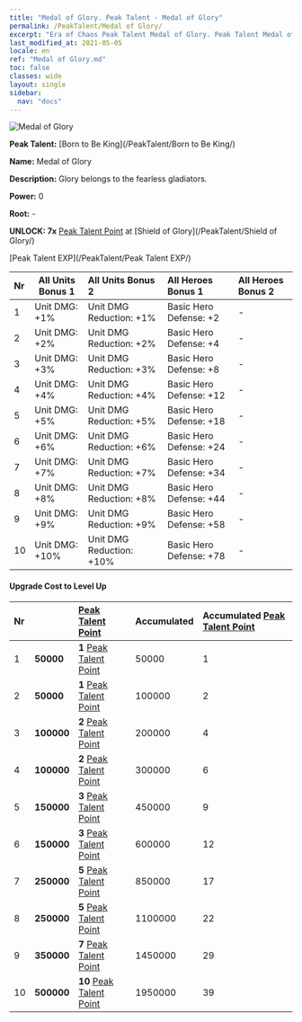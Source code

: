 ```yaml
---
title: "Medal of Glory. Peak Talent - Medal of Glory"
permalink: /PeakTalent/Medal of Glory/
excerpt: "Era of Chaos Peak Talent Medal of Glory. Peak Talent Medal of Glory. Medal of Glory"
last_modified_at: 2021-05-05
locale: en
ref: "Medal of Glory.md"
toc: false
classes: wide
layout: single
sidebar:
  nav: "docs"
---
```


  ![Medal of Glory](/images/pt/talent_4203.png)

  **Peak Talent:** [Born to Be King](/PeakTalent/Born to Be King/)

  **Name:** Medal of Glory

  **Description:** Glory belongs to the fearless gladiators.

  **Power:** 0

  **Root:** -

  **UNLOCK: 7x** [Peak Talent Point](/Items/con_934/) at [Shield of Glory](/PeakTalent/Shield of Glory/)

  [Peak Talent EXP](/PeakTalent/Peak Talent EXP/)

  | Nr | All Units Bonus 1 | All Units Bonus 2 | All Heroes Bonus 1 | All Heroes Bonus 2 |
  |:---|--------------|:-------------|:-------------|:-------------|
  | 1 | Unit DMG: +1% | Unit DMG Reduction: +1% | Basic Hero Defense: +2 | - |
  | 2 | Unit DMG: +2% | Unit DMG Reduction: +2% | Basic Hero Defense: +4 | - |
  | 3 | Unit DMG: +3% | Unit DMG Reduction: +3% | Basic Hero Defense: +8 | - |
  | 4 | Unit DMG: +4% | Unit DMG Reduction: +4% | Basic Hero Defense: +12 | - |
  | 5 | Unit DMG: +5% | Unit DMG Reduction: +5% | Basic Hero Defense: +18 | - |
  | 6 | Unit DMG: +6% | Unit DMG Reduction: +6% | Basic Hero Defense: +24 | - |
  | 7 | Unit DMG: +7% | Unit DMG Reduction: +7% | Basic Hero Defense: +34 | - |
  | 8 | Unit DMG: +8% | Unit DMG Reduction: +8% | Basic Hero Defense: +44 | - |
  | 9 | Unit DMG: +9% | Unit DMG Reduction: +9% | Basic Hero Defense: +58 | - |
  | 10 | Unit DMG: +10% | Unit DMG Reduction: +10% | Basic Hero Defense: +78 | - |


#### Upgrade Cost to Level Up

  | Nr | <i class="fas fa-coins"/> | [Peak Talent Point](/Items/con_934/) | Accumulated <i class="fas fa-coins"/> | Accumulated [Peak Talent Point](/Items/con_934/) |
  |:---|--------------|:-------------|:-------------|:-------------|
  | 1 | **50000** | **1** [Peak Talent Point](/Items/con_934/) | 50000 | 1 |
  | 2 | **50000** | **1** [Peak Talent Point](/Items/con_934/) | 100000 | 2 |
  | 3 | **100000** | **2** [Peak Talent Point](/Items/con_934/) | 200000 | 4 |
  | 4 | **100000** | **2** [Peak Talent Point](/Items/con_934/) | 300000 | 6 |
  | 5 | **150000** | **3** [Peak Talent Point](/Items/con_934/) | 450000 | 9 |
  | 6 | **150000** | **3** [Peak Talent Point](/Items/con_934/) | 600000 | 12 |
  | 7 | **250000** | **5** [Peak Talent Point](/Items/con_934/) | 850000 | 17 |
  | 8 | **250000** | **5** [Peak Talent Point](/Items/con_934/) | 1100000 | 22 |
  | 9 | **350000** | **7** [Peak Talent Point](/Items/con_934/) | 1450000 | 29 |
  | 10 | **500000** | **10** [Peak Talent Point](/Items/con_934/) | 1950000 | 39 |
